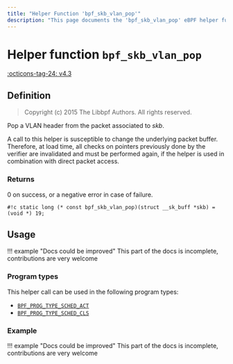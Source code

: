 ```yaml
---
title: "Helper Function 'bpf_skb_vlan_pop'"
description: "This page documents the 'bpf_skb_vlan_pop' eBPF helper function, including its definition, usage, program types that can use it, and examples."
---
```

# Helper function `bpf_skb_vlan_pop`

<!-- [FEATURE_TAG](bpf_skb_vlan_pop) -->
[:octicons-tag-24: v4.3](https://github.com/torvalds/linux/commit/4e10df9a60d96ced321dd2af71da558c6b750078)
<!-- [/FEATURE_TAG] -->

## Definition

> Copyright (c) 2015 The Libbpf Authors. All rights reserved.


<!-- [HELPER_FUNC_DEF] -->
Pop a VLAN header from the packet associated to _skb_.

A call to this helper is susceptible to change the underlying packet buffer. Therefore, at load time, all checks on pointers previously done by the verifier are invalidated and must be performed again, if the helper is used in combination with direct packet access.

### Returns

0 on success, or a negative error in case of failure.

`#!c static long (* const bpf_skb_vlan_pop)(struct __sk_buff *skb) = (void *) 19;`
<!-- [/HELPER_FUNC_DEF] -->

## Usage

!!! example "Docs could be improved"
    This part of the docs is incomplete, contributions are very welcome

### Program types

This helper call can be used in the following program types:

<!-- DO NOT EDIT MANUALLY -->
<!-- [HELPER_FUNC_PROG_REF] -->
 * [`BPF_PROG_TYPE_SCHED_ACT`](../program-type/BPF_PROG_TYPE_SCHED_ACT.md)
 * [`BPF_PROG_TYPE_SCHED_CLS`](../program-type/BPF_PROG_TYPE_SCHED_CLS.md)
<!-- [/HELPER_FUNC_PROG_REF] -->

### Example

!!! example "Docs could be improved"
    This part of the docs is incomplete, contributions are very welcome

